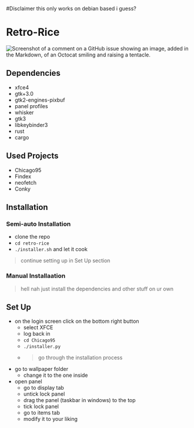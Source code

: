 #Disclaimer
this only works on debian based i guess?
# Retro-Rice
![Screenshot of a comment on a GitHub issue showing an image, added in the Markdown, of an Octocat smiling and raising a tentacle.](https://cdn.discordapp.com/attachments/993285551287435265/1295045967191736402/image.png?ex=670d390b&is=670be78b&hm=c3cb91cdd47515dbb6eba2ecb3647662da818d658415d56e35a92209c556f12e&)
## Dependencies
* xfce4
* gtk+3.0
* gtk2-engines-pixbuf
* panel profiles
* whisker
* gtk3
* libkeybinder3
* rust
* cargo
## Used Projects
* Chicago95
* Findex
* neofetch
* Conky
## Installation
  ### Semi-auto Installation
* clone the repo
* ```cd retro-rice```
* ```./installer.sh```
and let it cook
> continue setting up in Set Up section
  ### Manual Installaation
> hell nah just install the dependencies and other stuff on ur own
## Set Up
- on the login screen click on the bottom right button
  - select XFCE
  - log back in
  - ```cd Chicago95```
  - ```./installer.py```
  - > go through the installation process
- go to wallpaper folder
  - change it to the one inside
- open panel
  - go to display tab
  - untick lock panel
  - drag the panel (taskbar in windows) to the top
  - tick lock panel
  - go to items tab
  - modify it to your liking
